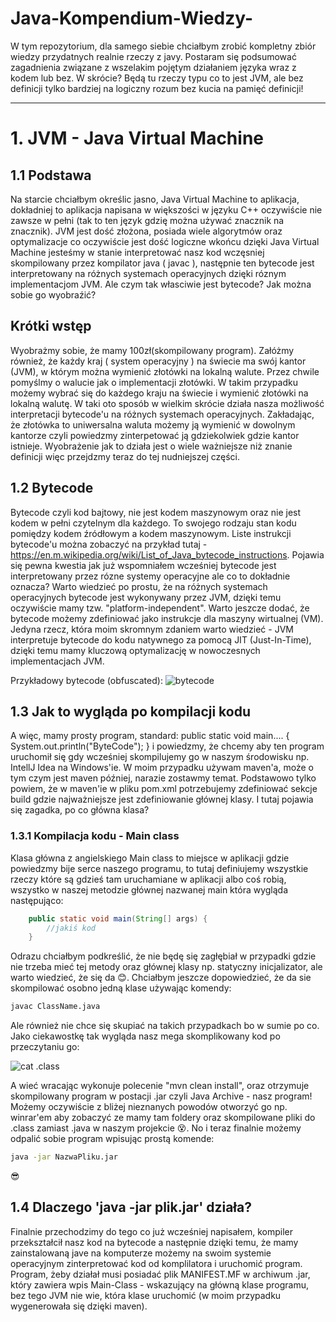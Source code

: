 # Java-Kompendium-Wiedzy-
W tym repozytorium, dla samego siebie chciałbym zrobić kompletny zbiór wiedzy przydatnych realnie rzeczy z javy. Postaram się podsumować zagadnienia związane z wszelakim pojętym działaniem języka wraz z kodem lub bez. W skrócie? Będą tu rzeczy typu co to jest JVM, ale bez definicji tylko bardziej na logiczny rozum bez kucia na pamięć definicji!


---


# 1. JVM - Java Virtual Machine

## 1.1 Podstawa

Na starcie chciałbym określic jasno, Java Virtual Machine to aplikacja, dokładniej to aplikacja napisana w większości w języku C++ oczywiście nie zawsze w pełni (tak to ten język gdzię można używać znacznik na znacznik). JVM jest dość złożona, posiada wiele algorytmów oraz optymalizacje co oczywiście jest dość logiczne wkońcu dzięki Java Virtual Machine jesteśmy w stanie interpretować nasz kod wczęsniej skompilowany przez kompilator java ( javac ), następnie ten bytecode jest interpretowany na różnych systemach operacyjnych dzięki róznym implementacjom JVM. Ale czym tak własciwie jest bytecode? Jak można sobie go wyobraźić?

## Krótki wstęp

Wyobrażmy sobie, że mamy 100zł(skompilowany program). Załóżmy również, że każdy kraj ( system operacyjny ) na świecie ma swój kantor (JVM), w którym można wymienić złotówki na lokalną walute. Przez chwile pomyślmy o walucie jak o implementacji złotówki. W takim przypadku możemy wybrać się do każdego kraju na świecie i wymienić złotówki na lokalną walutę. W taki oto sposób w wielkim skrócie działa nasza możliwość interpretacji bytecode'u na różnych systemach operacyjnych. Zakładając, że złotówka to uniwersalna waluta możemy ją wymienić w dowolnym kantorze czyli powiedzmy zinterpetować ją gdziekolwiek gdzie kantor istnieje. Wyobrażenie jak to działa jest o wiele ważniejsze niż znanie definicji więc przejdzmy teraz do tej nudniejszej części. 

## 1.2 Bytecode
Bytecode czyli kod bajtowy, nie jest kodem maszynowym oraz nie jest kodem w pełni czytelnym dla każdego. To swojego rodzaju stan kodu pomiędzy kodem źródłowym a kodem maszynowym. Liste instrukcji bytecode'u można zobaczyć na przykład tutaj - https://en.m.wikipedia.org/wiki/List_of_Java_bytecode_instructions. Pojawia się pewna kwestia jak już wspomniałem wcześniej bytecode jest interpretowany przez rózne systemy operacyjne ale co to dokładnie oznacza? Warto wiedzieć po prostu, że na różnych systemach operacyjnych bytecode jest wykonywany przez JVM, dzięki temu oczywiście mamy tzw. "platform-independent". Warto jeszcze dodać, że bytecode możemy zdefiniować jako instrukcje dla maszyny wirtualnej (VM). Jedyna rzecz, która moim skromnym zdaniem warto wiedzieć - JVM interpretuje bytecode do kodu natywnego za pomocą JIT (Just-In-Time), dzięki temu mamy kluczową optymalizację w nowoczesnych implementacjach JVM.

Przykładowy bytecode (obfuscated):
![bytecode](https://i.imgur.com/NMCQWqn.png)
## 1.3 Jak to wygląda po kompilacji kodu
A więc, mamy prosty program, standard:
public static void main.... { System.out.println("ByteCode"); } i powiedzmy, że chcemy aby ten program uruchomił się gdy wcześniej skompilujemy go w naszym środowisku np. IntellJ Idea na Windows'ie. 
W moim przypadku używam maven'a, może o tym czym jest maven później, narazie zostawmy temat.
Podstawowo tylko powiem, że w maven'ie w pliku pom.xml potrzebujemy zdefiniować sekcje build gdzie najważniejsze jest zdefiniowanie głównej klasy. I tutaj pojawia się zagadka, po co główna klasa?

### 1.3.1 Kompilacja kodu - Main class
Klasa główna z angielskiego Main class to miejsce w aplikacji gdzie powiedzmy bije serce naszego programu, to tutaj definiujemy wszystkie rzeczy które są gdzieś tam uruchamiane w aplikacji albo coś robią, wszystko w naszej metodzie głównej nazwanej main która wygląda następująco:
```java
    public static void main(String[] args) {
        //jakiś kod
    }
```
Odrazu chciałbym podkreślić, że nie będę się zagłębiał w przypadki gdzie nie trzeba mieć tej metody oraz głównej klasy np. statyczny inicjalizator, ale warto wiedzieć, że się da 😊.
Chciałbym jeszcze dopowiedzieć, że da sie skompilować osobno jedną klase używając komendy:
```bash
javac ClassName.java
```
Ale również nie chce się skupiać na takich przypadkach bo w sumie po co.
Jako ciekawostkę tak wygląda nasz mega skomplikowany kod po przeczytaniu go:

![cat .class](https://i.imgur.com/W1yYzg7.png)

A wieć wracając wykonuje polecenie "mvn clean install", oraz otrzymuje skompilowany program w postacji .jar czyli Java Archive - nasz program!
Możemy oczywiście z bliżej nieznanych powodów otworzyć go np. winrar'em aby zobaczyć ze mamy tam foldery oraz skompilowane pliki do .class zamiast .java w naszym projekcie 😵.
No i teraz finalnie możemy odpalić sobie program wpisując prostą komende:
```bash
java -jar NazwaPliku.jar
```
😎
## 1.4 Dlaczego 'java -jar plik.jar' działa?

Finalnie przechodzimy do tego co już wcześniej napisałem, kompiler przekształcił nasz kod na bytecode a następnie dzięki temu, że mamy zainstalowaną jave na komputerze możemy na swoim systemie operacyjnym zinterpretować kod od komplilatora i uruchomić program.
Program, żeby działał musi posiadać plik MANIFEST.MF w archiwum .jar, który zawiera wpis Main-Class - wskazujący na główną klase programu, bez tego JVM nie wie, która klase uruchomić (w moim przypadku wygenerowała się dzięki maven).
